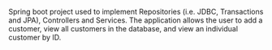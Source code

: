 Spring boot project used to implement Repositories (i.e. JDBC, Transactions and JPA), Controllers and Services. The application allows the user to add a customer, view all customers in the database, and view an individual customer by ID.
